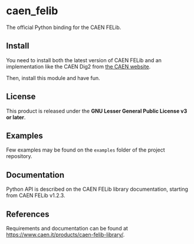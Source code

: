 # caen_felib
The official Python binding for the CAEN FELib.

## Install
You need to install both the latest version of CAEN FELib and an implementation like the CAEN Dig2 from [the CAEN website](https://www.caen.it/products/caen-felib-library/).

Then, install this module and have fun.

## License
This product is released under the **GNU Lesser General Public License v3 or later**.

## Examples
Few examples may be found on the `examples` folder of the project repository.

## Documentation
Python API is described on the CAEN FELib library documentation, starting from CAEN FELib v1.2.3.

## References
Requirements and documentation can be found at https://www.caen.it/products/caen-felib-library/.
